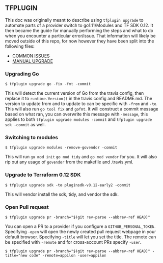 ## TFPLUGIN
This doc was originally meant to describe using `tfplugin upgrade` to automate parts of a provider switch to go1.11/Modules and TF SDK 0.12. It then became the guide for manually performing the steps and what to do when you encounter a particular error/issue. That information will likely be moved outside of this repo, for now however they have been split into the following files:

* [COMMON ISSUES](COMMON_ISSUES.md)
* [MANUAL UPGRADE](MANUAL_UPGRADE.md)

### Upgrading Go
```
$ tfplugin upgrade go -fix -fmt -commit
````

This will detect the current version of Go from the travis config, then replace it to `runtime.Version()` in the travis config and README.md. The version to update from and to update to can be specific with `-from` and `-to`. This will also run `go tool fix` and `gofmt`. It will construct a commit message based on what ran, you can overwrite this message with `-message`, this applies to both `tfplugin upgrade modules -commit` and `tfplugin upgrade sdk -commit` as well.

### Switching to modules
```
$ tfplugin upgrade modules -remove-govendor -commit
```

This will run `go mod init` `go mod tidy` and `go mod vendor` for you. It will also rip out any usage of `govendor` from the makefile and .travis.yml.

### Upgrade to Terraform 0.12 SDK
```
$ tfplugin upgrade sdk -to pluginsdk-v0.12-early2 -commit
```

This will vendor install the sdk, tidy, and vendor the sdk.

### Open Pull request
```
$ tfplugin upgrade pr -branch="$(git rev-parse --abbrev-ref HEAD)"
```
You can open a PR to a provider if you configure a `GITHUB_PERSONAL_TOKEN`. Specifying `-open` will open the newly created pull request webpage in your default browser. Specifying `-title` will let you set the title. The remote can be specified with `-remote` and for cross-account PRs specify `-user`.

```
$ tfplugin upgrade pr -branch="$(git rev-parse --abbrev-ref HEAD)" -title="new code" -remote=appilon -user=appilon
```
